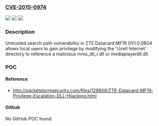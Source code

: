 ### [CVE-2015-0974](https://cve.mitre.org/cgi-bin/cvename.cgi?name=CVE-2015-0974)
![](https://img.shields.io/static/v1?label=Product&message=n%2Fa&color=blue)
![](https://img.shields.io/static/v1?label=Version&message=n%2Fa&color=blue)
![](https://img.shields.io/static/v1?label=Vulnerability&message=n%2Fa&color=brighgreen)

### Description

Untrusted search path vulnerability in ZTE Datacard MF19 0V1.0.0B04 allows local users to gain privilege by modifying the 'Ucell Internet' directory to reference a malicious mms_dll_r.dll or mediaplayerdll.dll.

### POC

#### Reference
- http://packetstormsecurity.com/files/129808/ZTE-Datacard-MF19-Privilege-Escalation-DLL-Hijacking.html

#### Github
No GitHub POC found.

